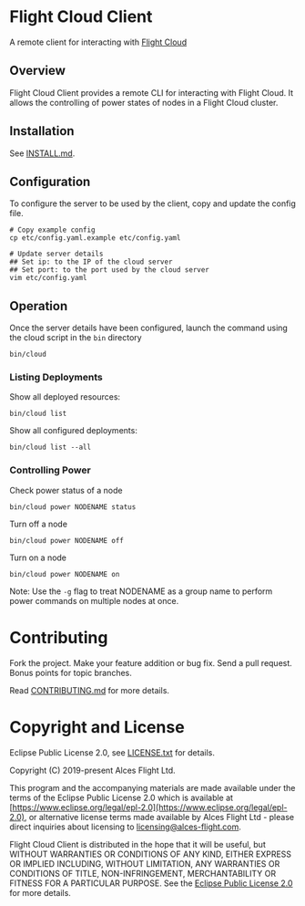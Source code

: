 # Flight Cloud Client

A remote client for interacting with [Flight Cloud](https://github.com/openflighthpc/flight-cloud)

## Overview

Flight Cloud Client provides a remote CLI for interacting with Flight Cloud. It allows the controlling of power states of nodes in a Flight Cloud cluster.

## Installation

See [INSTALL.md](INSTALL.md).

## Configuration

To configure the server to be used by the client, copy and update the config file.

```
# Copy example config
cp etc/config.yaml.example etc/config.yaml

# Update server details
## Set ip: to the IP of the cloud server
## Set port: to the port used by the cloud server
vim etc/config.yaml
```

## Operation

Once the server details have been configured, launch the command using the cloud script in the `bin` directory
```
bin/cloud 
```

### Listing Deployments

Show all deployed resources:
```
bin/cloud list
```

Show all configured deployments:
```
bin/cloud list --all
```

### Controlling Power

Check power status of a node
```
bin/cloud power NODENAME status
```

Turn off a node
```
bin/cloud power NODENAME off
```

Turn on a node
```
bin/cloud power NODENAME on
```

Note: Use the `-g` flag to treat NODENAME as a group name to perform power commands on multiple nodes at once.

# Contributing

Fork the project. Make your feature addition or bug fix. Send a pull
request. Bonus points for topic branches.

Read [CONTRIBUTING.md](CONTRIBUTING.md) for more details.

# Copyright and License

Eclipse Public License 2.0, see [LICENSE.txt](LICENSE.txt) for details.

Copyright (C) 2019-present Alces Flight Ltd.

This program and the accompanying materials are made available under
the terms of the Eclipse Public License 2.0 which is available at
[https://www.eclipse.org/legal/epl-2.0](https://www.eclipse.org/legal/epl-2.0),
or alternative license terms made available by Alces Flight Ltd -
please direct inquiries about licensing to
[licensing@alces-flight.com](mailto:licensing@alces-flight.com).

Flight Cloud Client is distributed in the hope that it will be
useful, but WITHOUT WARRANTIES OR CONDITIONS OF ANY KIND, EITHER
EXPRESS OR IMPLIED INCLUDING, WITHOUT LIMITATION, ANY WARRANTIES OR
CONDITIONS OF TITLE, NON-INFRINGEMENT, MERCHANTABILITY OR FITNESS FOR
A PARTICULAR PURPOSE. See the [Eclipse Public License 2.0](https://opensource.org/licenses/EPL-2.0) for more
details.
